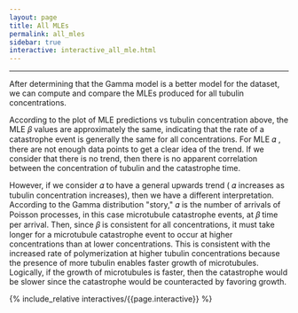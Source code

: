 ```yaml
---
layout: page
title: All MLEs
permalink: all_mles
sidebar: true
interactive: interactive_all_mle.html
---
```


---

After determining that the Gamma model is a better model for the dataset, we can compute and compare the MLEs produced for all tubulin concentrations.

According to the plot of MLE predictions vs tubulin concentration above, the MLE 𝛽 values are approximately the same, indicating that the rate of a catastrophe event is generally the same for all concentrations. For MLE 𝛼 , there are not enough data points to get a clear idea of the trend. If we consider that there is no trend, then there is no apparent correlation between the concentration of tubulin and the catastrophe time.

However, if we consider 𝛼 to have a general upwards trend ( 𝛼 increases as tubulin concentration increases), then we have a different interpretation. According to the Gamma distribution "story," 𝛼 is the number of arrivals of Poisson processes, in this case microtubule catastrophe events, at 𝛽 time per arrival. Then, since 𝛽 is consistent for all concentrations, it must take longer for a microtubule catastrophe event to occur at higher concentrations than at lower concentrations. This is consistent with the increased rate of polymerization at higher tubulin concentrations because the presence of more tubulin enables faster growth of microtubules. Logically, if the growth of microtubules is faster, then the catastrophe would be slower since the catastrophe would be counteracted by favoring growth.

<!-- The below line includes the interactive figure. Do not change! -->

{% include_relative interactives/{{page.interactive}} %}
